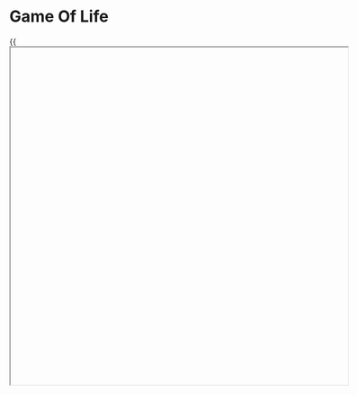 # Game Of Life

{{<iframe id="gameoflife" site="https://ycuervob.github.io/gameoflife/" width="600px" height="600px" >}}

## TensorFlow

The code uses TensorFlow, an open-source library for machine learning and neural networks. TensorFlow offers a wide range of tools and functionalities for building and training machine learning models.

In this case, TensorFlow is used to perform the convolution of the Game of Life matrix. Convolution is a mathematical process that combines two functions to produce a third function that represents how one function influences the other. In the context of the Game of Life, convolution is used to apply the rules of the game and determine the state of each cell in the next generation.

The code uses the convolution functionality of TensorFlow to convolve the Game of Life matrix with a specific kernel. The kernel is a three-dimensional matrix that defines the rules of survival and death for the cells in the game. Through convolution, a new matrix is obtained that represents the next generation of the game.

### Detailed Explannation

In two dimensions we can make a convolution like the ones shown in [masking section](/showcase/docs/shortcodes/corte_1/masking/#kernel-convolution), this kind of convolution allow us to alter an image mixing the characteristics of a convolution kernel and the image itsefl. Each operation is made over every pixel of the image making possible to change the value of the pixel according to the values of the pixel in its surroundings, an example of a single operation is shown in the next image.

<div>
<p style="text-align: center;">Figure 1: Kernel convolution</p>
<img id="classigConvolution" src="/showcase/sketches/convolution2d.png" width="auto" height="auto">
</div>

We can create a convolution in which we can count the number of one's surrounding a specific "pixel". the process shown in figure 1 is calculated throw the next operation, basically the process consist of reshaping the values of the matrices of shape 3x3 in vectors of shape (9x1) an make dot product with them.

{{< katex display >}}
    C_M = (1 \times 1) + (0 \times 1) + (0 \times 1) + (0 \times 1) + (1 \times 0) + (1 \times 1) + (1 \times 1) + (0 \times 1) + (0 \times 1) = 3
{{< /katex >}}




<img id="classigConvolution" src="/showcase/sketches/convolution3d.png" width="500px" height="500px">

